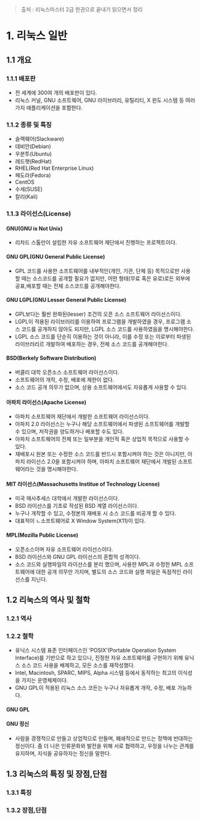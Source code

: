 > 출처 :  리눅스마스터 2급 한권으로 끝내기 읽으면서 정리 

# 1. 리눅스 일반
## 1.1 개요
### 1.1.1 배포판
- 전 세계에 300여 개의 배포판이 있다.
- 리눅스 커널, GNU 소프트웨어, GNU 라이브러리, 유틸리티, X 윈도 시스템 등 여러가지 애플리케이션을 포함한다.

### 1.1.2 종류 및 특징
- 슬랙웨어(Slackware)
- 데비안(Debian)
- 우분투(Ubuntu)
- 레드햇(RedHat)
- RHEL(Red Hat Enterprise Linux)
- 페도라(Fedora)
- CentOS
- 수세(SUSE)
- 칼리(Kali)

### 1.1.3 라이선스(License)
#### GNU(GNU is Not Unix)
- 리차드 스톨만이 설립한 자유 소프트웨어 재단에서 진행하는 프로젝트이다.
#### GNU GPL(GNU General Public License)
- GPL 코드를 사용한 소프트웨어를 내부적인(개인, 기관, 단체 등) 목적으로만 사용할 때는 소스코드를 공개할 필요가 없지만, 어떤 형태(무료 혹은 유로)로든 외부에 공표,배포할 때는
전체 소스코드를 공개해야한다.
#### GNU LGPL(GNU Lesser General Public License)
- GPL보다는 훨씬 완화된(lesser) 조건의 오픈 소스 소프트웨어 라이선스이다.
- LGPL이 적용된 라이브러리를 이용하여 프로그램을 개발하였을 경우, 프로그램 소스 코드를 공개하지 않아도 되지만, LGPL 소스 코드를 사용하였음을 명시해야한다.
- LGPL 소스 코드를 단순히 이용하는 것이 아니라, 이를 수정 또는 이로부터 파생된 라이브러리르 개발하여 배포하는 경우, 전체 소스 코드를 공개해야한다.
#### BSD(Berkely Software Distribution)
- 버클리 대학 오픈소스 소프트웨어 라이선스이다.
- 소프트웨어의 개작, 수정, 배포에 제한이 없다.
- 소스 코드 공개 의무가 없으며, 상용 소프트웨어에서도 자유롭게 사용할 수 있다.
#### 아파치 라이선스(Apache License)
- 아파치 소프트웨어 재단에서 개발한 소프트웨어 라이선스이다.
- 아파치 2.0 라이선스는 누구나 해당 소프트웨어에서 파생된 소프트웨어를 개발할 수 있으며, 저작권을 양도하거나 배포할 수도 있다.
- 아파치 소프트웨어의 전체 또는 일부분을 개인적 혹은 상업적 목적으로 사용할 수 있다.
- 재배포시 원본 또는 수정한 소스 코드를 반드시 포함시켜야 하는 것은 아니지만, 아파치 라이선스 2.0을 포함시켜야 하며, 아파치 소프트웨어 재단에서 개발된 소프트웨어라는 것을 명시해야한다.
#### MIT 라이선스(Massachusetts Institue of Technology License)
- 미국 매사추세스 대학에서 개발한 라이선스이다.
- BSD 라이선스를 기초로 작성된 BSD 계열 라이선스이다.
- 누구나 개작할 수 있고, 수정본의 재배포 시 소스 코드를 비공개 할 수 있다.
-  대표적이 ㄴ소프트웨어로 X Window System(X11)이 있다.
#### MPL(Mozilla Public License)
- 오픈소스이며 자유 소프트웨어 라이선스이다.
- BSD 라이선스와 GNU GPL 라이선스의 혼합적 성격이다.
- 소스 코드와 실행파일의 라이선스를 분리 했으며, 사용한 MPL과 수정한 MPL 소프트웨어에 대한 공개 의무만 가지며, 별도의 소스 코드와 실행 파일은 독점적인 라이선스를 지닌다.

## 1.2 리눅스의 역사 및 철학
### 1.2.1 역사
### 1.2.2 철학
- 유닉스 시스템 표준 인터페이스인 'POSIX'(Portable Operation System Interface)를 기반으로 하고 있으나, 진정한 자유 소프트웨어를 구현하기 위해 유닉스 소스 코드 사용을 배제하고, 모든 소스를 재작성했다.
- Intel, Macintosh, SPARC, MIPS, Alpha 시스템 등에서 동작하는 최고의 이식성을 가지는 운영체제이다.
- GNU GPL이 적용된 리눅스 소스 코든는 누구나 자유롭게 개작, 수정, 배포 가능하다.

#### GNU GPL
#### GNU 정신
- 사람을 경쟁적으로 만들고 상업적으로 만들며, 폐쇄적으로 만드는 정책에 반대하는 정신이다. 좀 더 나은 인류문화와 발전을 위해 서로 협력하고, 우정을 나누는 관계를 유지하며,
지식을 공유하자는 정신을 말한다.

## 1.3 리눅스의 특징 및 장점,단점
### 1.3.1 특징
### 1.3.2 장점,단점

 
